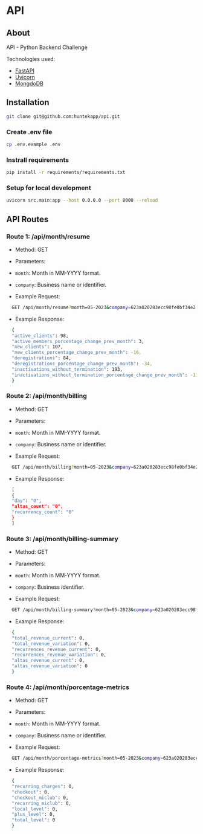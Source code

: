 # API

## About

API - Python Backend Challenge

Technologies used:

- [FastAPI](https://fastapi.tiangolo.com/)
- [Uvicorn](https://www.uvicorn.org/)
- [MongdoDB](https://www.mongodb.com/)

## Installation

```bash
git clone git@github.com:huntekapp/api.git
```

### Create .env file

```bash
cp .env.example .env
```

### Instrall requirements

```bash
pip install -r requirements/requirements.txt
```

### Setup for local development

```bash
uvicorn src.main:app --host 0.0.0.0 --port 8000 --reload
```

## API Routes

### Route 1: /api/month/resume

- Method: GET
- Parameters:
- `month`: Month in MM-YYYY format.
- `company`: Business name or identifier.

- Example Request:

```bash
  GET /api/month/resume?month=05-2023&company=623a020283ecc98fe0bf34e2
```

- Example Response:

```bash
  {
  "active_clients": 98,
  "active_members_porcentage_change_prev_month": 3,
  "new_clients": 107,
  "new_clients_porcentage_change_prev_month": -16,
  "deregistrations": 84,
  "deregistrations_porcentage_change_prev_month": -34,
  "inactivations_without_termination": 193,
  "inactivations_without_termination_porcentage_change_prev_month": -11
  }
```

### Route 2: /api/month/billing

- Method: GET
- Parameters:
- `month`: Month in MM-YYYY format.
- `company`: Business name or identifier.

- Example Request:

```bash
  GET /api/month/billing?month=05-2023&company=623a020283ecc98fe0bf34e2
```

- Example Response:

```bash
  [
  {
  "day": "0",
  "altas_count": "0",
  "recurrency_count": "0"
  }
  ]
```

### Route 3: /api/month/billing-summary

- Method: GET
- Parameters:
- `month`: Month in MM-YYYY format.
- `company`: Business identifier.

- Example Request:

```bash
  GET /api/month/billing-summary?month=05-2023&company=623a020283ecc98fe0bf34e2
```

- Example Response:

```bash
  {
  "total_revenue_current": 0,
  "total_revenue_variation": 0,
  "recurrences_revenue_current": 0,
  "recurrences_revenue_variation": 0,
  "altas_revenue_current": 0,
  "altas_revenue_variation": 0
  }
```

### Route 4: /api/month/porcentage-metrics

- Method: GET
- Parameters:
- `month`: Month in MM-YYYY format.
- `company`: Business name or identifier.

- Example Request:

```bash
  GET /api/month/porcentage-metrics?month=05-2023&company=623a020283ecc98fe0bf34e2
```

- Example Response:

```bash
  {
  "recurring_charges": 0,
  "checkout": 0,
  "checkout_miclub": 0,
  "recurring_miclub": 0,
  "local_level": 0,
  "plus_level": 0,
  "total_level": 0
  }
```
